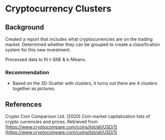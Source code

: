 # Cryptocurrency Clusters

## Background

Created a report that includes what cryptocurrencies are on the trading market. Determined whether they can be grouped to create a classification system for this new investment.

Processed data to fit t-SNE & k-Means.

### Recommendation

* Based on the 3D-Scatter  with clusters, it turns out there are 4 clusters together as pictures. 

## References

Crypto Coin Comparison Ltd. (2020) Coin market capitalization lists of crypto currencies and prices. Retrieved from [https://www.cryptocompare.com/coins/list/all/USD/1](https://www.cryptocompare.com/coins/list/all/USD/1)


